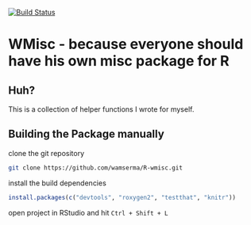 [![Build Status](https://travis-ci.org/wamserma/R-wmisc.png)](https://travis-ci.org/wamserma/R-wmisc)

# WMisc - because everyone should have his own misc package for R

## Huh?

This is a collection of helper functions I wrote for myself. 


## Building the Package manually

clone the git repository

```bash 
git clone https://github.com/wamserma/R-wmisc.git 
```

install the build dependencies

```r
install.packages(c("devtools", "roxygen2", "testthat", "knitr"))
```

open project in RStudio and hit `Ctrl + Shift + L`

